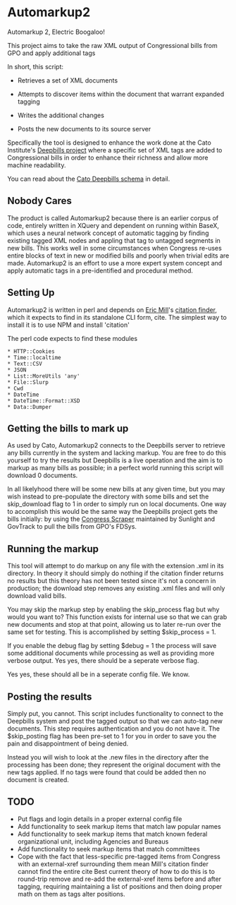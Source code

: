 Automarkup2
===========

Automarkup 2, Electric Boogaloo! 

This project aims to take the raw XML output of Congressional bills from GPO and apply additional tags


In short, this script:

* Retrieves a set of XML documents

* Attempts to discover items within the document that warrant expanded tagging

* Writes the additional changes

* Posts the new documents to its source server

Specifically the tool is designed to enhance the work done at the Cato Institute's [Deepbills project](http://www.cato.org/resources/data) where a specific set of XML tags are added to Congressional bills in order to enhance their richness and allow more machine readability.

You can read about the [Cato Deepbills schema](http://namespaces.cato.org/catoxml/) in detail.

Nobody Cares
------------

The product is called Automarkup2 because there is an earlier corpus of code, entirely written in XQuery and dependent on running within BaseX, which uses a neural network concept of automatic tagging by finding existing tagged XML nodes and appling that tag to untagged segments in new bills. This works well in some circumstances when Congress re-uses entire blocks of text in new or modified bills and poorly when trivial edits are made. Automarkup2 is an effort to use a more expert system concept and apply automatic tags in a pre-identified and procedural method. 

Setting Up
----------

Automarkup2 is written in perl and depends on [Eric Mill](http://github.com/konklone)'s  [citation finder](https://github.com/unitedstates/citation), which it expects to find in its standalone CLI form, cite. The simplest way to install it is to use NPM and install 'citation'

The perl code expects to find these modules

	* HTTP::Cookies
	* Time::localtime
	* Text::CSV
	* JSON
	* List::MoreUtils 'any'
	* File::Slurp
	* Cwd
	* DateTime
	* DateTime::Format::XSD
	* Data::Dumper

Getting the bills to mark up
----------------------------

As used by Cato, Automarkup2 connects to the Deepbills server to retrieve any bills currently in the system and lacking markup. You are free to do this yourself to try the results but Deepbills is a live operation and the aim is to markup as many bills as possible; in a perfect world running this script will download 0 documents.

In all likelyhood there will be some new bills at any given time, but you may wish instead to pre-populate the directory with some bills and set the skip_download flag to 1 in order to simply run on local documents. One way to accomplish this would be the same way the Deepbills project gets the bills initially: by using the [Congress Scraper](https://github.com/unitedstates/congress/) maintained by Sunlight and GovTrack to pull the bills from GPO's FDSys.

Running the markup
------------------

This tool will attempt to do markup on any file with the extension .xml in its directory. In theory it should simply do nothing if the citation finder returns no results but this theory has not been tested since it's not a concern in production; the download step removes any existing .xml files and will only download valid bills.

You may skip the markup step by enabling the skip_process flag but why would you want to? This function exists for internal use so that we can grab new documents and stop at that point, allowing us to later re-run over the same set for testing. This is accomplished by setting $skip_process = 1.

If you enable the debug flag by setting $debug = 1 the process will save some additional documents while processing as well as providing more verbose output. Yes yes, there should be a seperate verbose flag.

Yes yes, these should all be in a seperate config file. We know.

Posting the results
-------------------

Simply put, you cannot. This script includes functionality to connect to the Deepbills system and post the tagged output so that we can auto-tag new documents. This step requires authentication and you do not have it. The $skip_posting flag has been pre-set to 1 for you in order to save you the pain and disappointment of being denied.

Instead you will wish to look at the .new files in the directory after the processing has been done; they represent the original document with the new tags applied. If no tags were found that could be added then no document is created.

TODO
----

* Put flags and login details in a proper external config file
* Add functionality to seek markup items that match law popular names
* Add functionality to seek markup items that match known federal organizational unit, including Agencies and Bureaus
* Add functionality to seek markup items that match committees
* Cope with the fact that less-specific pre-tagged items from Congress with an external-xref surrounding them mean Mill's citation finder cannot find the entire cite
	Best current theory of how to do this is to round-trip remove and re-add the external-xref items before and after tagging, requiring maintaining a list of positions and then doing proper math on them as tags alter positions.

